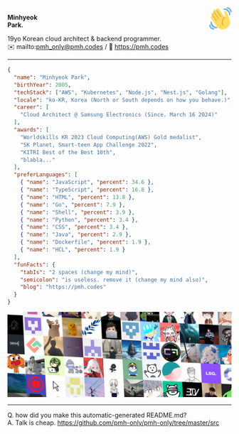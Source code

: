 <img src="assets/waving_hand.svg" width="50px" align="right" />

**Minhyeok\
Park.**

19yo Korean cloud architect & backend programmer.\
✉️ mailto:pmh_only@pmh.codes
/
🔗 https://pmh.codes

---

```json
{
  "name": "Minhyeok Park",
  "birthYear": 2005,
  "techStack": ["AWS", "Kubernetes", "Node.js", "Nest.js", "Golang"],
  "locale": "ko-KR, Korea (North or South depends on how you behave.)",
  "career": [
    "Cloud Architect @ Samsung Electronics (Since. March 16 2024)"
  ],
  "awards": [
    "Worldskills KR 2023 Cloud Computing(AWS) Gold medalist",
    "SK Planet, Smart-teen App Challenge 2022",
    "KITRI Best of the Best 10th",
    "blabla..."
  ],
  "preferLanguages": [
    { "name": "JavaScript", "percent": 34.6 },
    { "name": "TypeScript", "percent": 16.8 },
    { "name": "HTML", "percent": 13.8 },
    { "name": "Go", "percent": 7.9 },
    { "name": "Shell", "percent": 3.9 },
    { "name": "Python", "percent": 3.4 },
    { "name": "CSS", "percent": 3.4 },
    { "name": "Java", "percent": 2.9 },
    { "name": "Dockerfile", "percent": 1.9 },
    { "name": "HCL", "percent": 1.9 }
  ],
  "funFacts": {
    "tabIs": "2 spaces (change my mind)",
    "semicolon": "is useless. remove it (change my mind also)",
    "blog": "https://pmh.codes"
  }
}
```
![Special thanks to my friends](./friends.png)

---
Q. how did you make this automatic-generated README.md?\
A. Talk is cheap. https://github.com/pmh-only/pmh-only/tree/master/src
